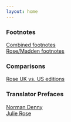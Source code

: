 ```yaml
---
layout: home
---
```

### Footnotes
[Combined footnotes](/footnotes/)<br/>
[Rose/Madden footnotes](/footnotes/rose/)

### Comparisons
[Rose UK vs. US editions](/rosecomparison/)

### Translator Prefaces
[Norman Denny](/dennypreface/)<br/>
[Julie Rose](/rosepreface)<br/>
